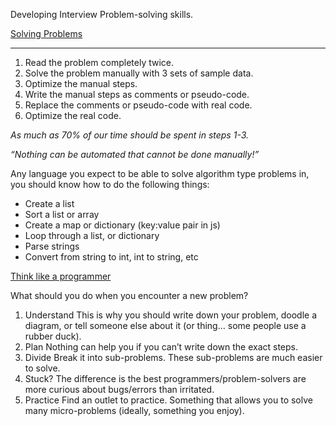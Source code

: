 Developing Interview Problem-solving skills.

[Solving Problems](https://simpleprogrammer.com/solving-problems-breaking-it-down/)
___

1. Read the problem completely twice.
2. Solve the problem manually with 3 sets of sample data.
3. Optimize the manual steps.
4. Write the manual steps as comments or pseudo-code.
5. Replace the comments or pseudo-code with real code.
6. Optimize the real code.

*As much as 70% of our time should be spent in steps 1-3.*

*“Nothing can be automated that cannot be done manually!”*

 Any language you expect to be able to solve algorithm type problems in, you should know how to do the following things:

* Create a list
* Sort a list or array
* Create a map or dictionary (key:value pair in js)
* Loop through a list, or dictionary
* Parse strings
* Convert from string to int, int to string, etc


[Think like a programmer](https://www.freecodecamp.org/news/how-to-think-like-a-programmer-lessons-in-problem-solving-d1d8bf1de7d2)


What should you do when you encounter a new problem?
1. Understand
    This is why you should write down your problem, doodle a diagram, or tell someone else about it (or thing… some people use a rubber duck).
2. Plan
    Nothing can help you if you can’t write down the exact steps.
3. Divide
    Break it into sub-problems. These sub-problems are much easier to solve.
4. Stuck?
    The difference is the best programmers/problem-solvers are more curious about bugs/errors than irritated.
5. Practice
    Find an outlet to practice. Something that allows you to solve many micro-problems (ideally, something you enjoy).
